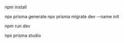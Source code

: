 npm install

npx prisma generate
npx prisma migrate dev --name init

npm run dev

npx prisma studio

